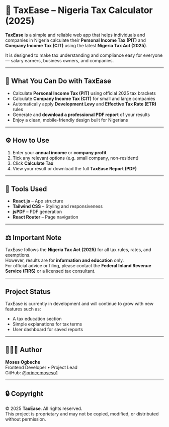# 🧮 TaxEase – Nigeria Tax Calculator (2025)

**TaxEase** is a simple and reliable web app that helps individuals and companies in Nigeria calculate their **Personal Income Tax (PIT)** and **Company Income Tax (CIT)** using the latest **Nigeria Tax Act (2025)**.

It is designed to make tax understanding and compliance easy for everyone — salary earners, business owners, and companies.

---

## 🚀 What You Can Do with TaxEase

- Calculate **Personal Income Tax (PIT)** using official 2025 tax brackets  
- Calculate **Company Income Tax (CIT)** for small and large companies  
- Automatically apply **Development Levy** and **Effective Tax Rate (ETR)** rules  
- Generate and **download a professional PDF report** of your results  
- Enjoy a clean, mobile-friendly design built for Nigerians  

---

## ⚙️ How to Use

1. Enter your **annual income** or **company profit**  
2. Tick any relevant options (e.g. small company, non-resident)  
3. Click **Calculate Tax**  
4. View your result or download the full **TaxEase Report (PDF)**  

---

## 🧰 Tools Used

- **React.js** – App structure  
- **Tailwind CSS** – Styling and responsiveness  
- **jsPDF** – PDF generation  
- **React Router** – Page navigation  

---

## ⚖️ Important Note

TaxEase follows the **Nigeria Tax Act (2025)** for all tax rules, rates, and exemptions.  
However, results are for **information and education** only.  
For official advice or filing, please contact the **Federal Inland Revenue Service (FIRS)** or a licensed tax consultant.

---

## Project Status

TaxEase is currently in development and will continue to grow with new features such as:
- A tax education section  
- Simple explanations for tax terms  
- User dashboard for saved reports  

---

## 👨🏽‍💻 Author

**Moses Ogbeche**  
Frontend Developer • Project Lead  
GitHub: [@princemoseso1](https://github.com/princemoseso1)

---

## 🔒 Copyright

© 2025 **TaxEase**. All rights reserved.  
This project is proprietary and may not be copied, modified, or distributed without permission.
